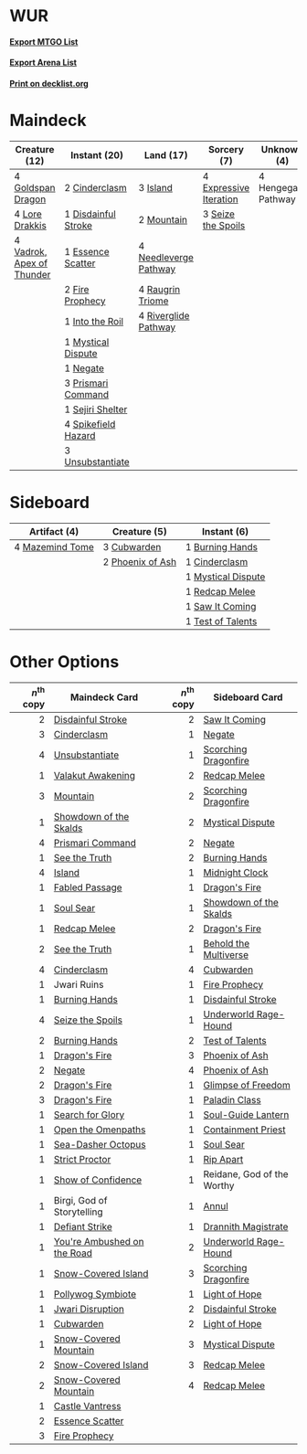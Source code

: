 # WUR

#### [Export MTGO List](../collection/WUR/WUR.txt)
#### [Export Arena List](../collection/WUR/WUR_arena.txt)
#### [Print on decklist.org](http://decklist.org/?deckmain=2%09Cinderclasm%0A1%09Disdainful%20Stroke%0A1%09Essence%20Scatter%0A4%09Expressive%20Iteration%0A2%09Fire%20Prophecy%0A4%09Goldspan%20Dragon%0A4%09Hengegate%20Pathway%0A1%09Into%20the%20Roil%0A3%09Island%0A4%09Lore%20Drakkis%0A2%09Mountain%0A1%09Mystical%20Dispute%0A4%09Needleverge%20Pathway%0A1%09Negate%0A3%09Prismari%20Command%0A4%09Raugrin%20Triome%0A4%09Riverglide%20Pathway%0A3%09Seize%20the%20Spoils%0A1%09Sejiri%20Shelter%0A4%09Spikefield%20Hazard%0A3%09Unsubstantiate%0A4%09Vadrok,%20Apex%20of%20Thunder&deckside=1%09Burning%20Hands%0A1%09Cinderclasm%0A3%09Cubwarden%0A4%09Mazemind%20Tome%0A1%09Mystical%20Dispute%0A2%09Phoenix%20of%20Ash%0A1%09Redcap%20Melee%0A1%09Saw%20It%20Coming%0A1%09Test%20of%20Talents)
# Maindeck

|                                           Creature (12)                                            |                                         Instant (20)                                         |                                           Land (17)                                            |                                           Sorcery (7)                                           |    Unknown (4)    |
|----------------------------------------------------------------------------------------------------|----------------------------------------------------------------------------------------------|------------------------------------------------------------------------------------------------|-------------------------------------------------------------------------------------------------|-------------------|
|4 [Goldspan Dragon](http://gatherer.wizards.com/Pages/Card/Details.aspx?multiverseid=503751)        |2 [Cinderclasm](http://gatherer.wizards.com/Pages/Card/Details.aspx?multiverseid=491776)      |3 [Island](http://gatherer.wizards.com/Pages/Card/Details.aspx?multiverseid=439857)             |4 [Expressive Iteration](http://gatherer.wizards.com/Pages/Card/Details.aspx?multiverseid=513678)|4 Hengegate Pathway|
|4 [Lore Drakkis](http://gatherer.wizards.com/Pages/Card/Details.aspx?multiverseid=479714)           |1 [Disdainful Stroke](http://gatherer.wizards.com/Pages/Card/Details.aspx?multiverseid=420705)|2 [Mountain](http://gatherer.wizards.com/Pages/Card/Details.aspx?multiverseid=439859)           |3 [Seize the Spoils](http://gatherer.wizards.com/Pages/Card/Details.aspx?multiverseid=503761)    |                   |
|4 [Vadrok, Apex of Thunder](http://gatherer.wizards.com/Pages/Card/Details.aspx?multiverseid=479734)|1 [Essence Scatter](http://gatherer.wizards.com/Pages/Card/Details.aspx?multiverseid=426754)  |4 [Needleverge Pathway](http://gatherer.wizards.com/Pages/Card/Details.aspx?multiverseid=491918)|                                                                                                 |                   |
|                                                                                                    |2 [Fire Prophecy](http://gatherer.wizards.com/Pages/Card/Details.aspx?multiverseid=479636)    |4 [Raugrin Triome](http://gatherer.wizards.com/Pages/Card/Details.aspx?multiverseid=479771)     |                                                                                                 |                   |
|                                                                                                    |1 [Into the Roil](http://gatherer.wizards.com/Pages/Card/Details.aspx?multiverseid=389560)    |4 [Riverglide Pathway](http://gatherer.wizards.com/Pages/Card/Details.aspx?multiverseid=491920) |                                                                                                 |                   |
|                                                                                                    |1 [Mystical Dispute](http://gatherer.wizards.com/Pages/Card/Details.aspx?multiverseid=473020) |                                                                                                |                                                                                                 |                   |
|                                                                                                    |1 [Negate](http://gatherer.wizards.com/Pages/Card/Details.aspx?multiverseid=423707)           |                                                                                                |                                                                                                 |                   |
|                                                                                                    |3 [Prismari Command](http://gatherer.wizards.com/Pages/Card/Details.aspx?multiverseid=513706) |                                                                                                |                                                                                                 |                   |
|                                                                                                    |1 [Sejiri Shelter](http://gatherer.wizards.com/Pages/Card/Details.aspx?multiverseid=491662)   |                                                                                                |                                                                                                 |                   |
|                                                                                                    |4 [Spikefield Hazard](http://gatherer.wizards.com/Pages/Card/Details.aspx?multiverseid=491809)|                                                                                                |                                                                                                 |                   |
|                                                                                                    |3 [Unsubstantiate](http://gatherer.wizards.com/Pages/Card/Details.aspx?multiverseid=414374)   |                                                                                                |                                                                                                 |                   |


# Sideboard

|                                       Artifact (4)                                       |                                       Creature (5)                                        |                                         Instant (6)                                         |
|------------------------------------------------------------------------------------------|-------------------------------------------------------------------------------------------|---------------------------------------------------------------------------------------------|
|4 [Mazemind Tome](http://gatherer.wizards.com/Pages/Card/Details.aspx?multiverseid=485555)|3 [Cubwarden](http://gatherer.wizards.com/Pages/Card/Details.aspx?multiverseid=479527)     |1 [Burning Hands](http://gatherer.wizards.com/Pages/Card/Details.aspx?multiverseid=527422)   |
|                                                                                          |2 [Phoenix of Ash](http://gatherer.wizards.com/Pages/Card/Details.aspx?multiverseid=476399)|1 [Cinderclasm](http://gatherer.wizards.com/Pages/Card/Details.aspx?multiverseid=491776)     |
|                                                                                          |                                                                                           |1 [Mystical Dispute](http://gatherer.wizards.com/Pages/Card/Details.aspx?multiverseid=473020)|
|                                                                                          |                                                                                           |1 [Redcap Melee](http://gatherer.wizards.com/Pages/Card/Details.aspx?multiverseid=473097)    |
|                                                                                          |                                                                                           |1 [Saw It Coming](http://gatherer.wizards.com/Pages/Card/Details.aspx?multiverseid=503684)   |
|                                                                                          |                                                                                           |1 [Test of Talents](http://gatherer.wizards.com/Pages/Card/Details.aspx?multiverseid=513536) |


# Other Options

|*n*<sup>th</sup> copy|                                            Maindeck Card                                             |*n*<sup>th</sup> copy|                                         Sideboard Card                                          |
|--------------------:|------------------------------------------------------------------------------------------------------|--------------------:|-------------------------------------------------------------------------------------------------|
|                    2|[Disdainful Stroke](http://gatherer.wizards.com/Pages/Card/Details.aspx?multiverseid=420705)          |                    2|[Saw It Coming](http://gatherer.wizards.com/Pages/Card/Details.aspx?multiverseid=503684)         |
|                    3|[Cinderclasm](http://gatherer.wizards.com/Pages/Card/Details.aspx?multiverseid=491776)                |                    1|[Negate](http://gatherer.wizards.com/Pages/Card/Details.aspx?multiverseid=423707)                |
|                    4|[Unsubstantiate](http://gatherer.wizards.com/Pages/Card/Details.aspx?multiverseid=414374)             |                    1|[Scorching Dragonfire](http://gatherer.wizards.com/Pages/Card/Details.aspx?multiverseid=473101)  |
|                    1|[Valakut Awakening](http://gatherer.wizards.com/Pages/Card/Details.aspx?multiverseid=491818)          |                    2|[Redcap Melee](http://gatherer.wizards.com/Pages/Card/Details.aspx?multiverseid=473097)          |
|                    3|[Mountain](http://gatherer.wizards.com/Pages/Card/Details.aspx?multiverseid=439859)                   |                    2|[Scorching Dragonfire](http://gatherer.wizards.com/Pages/Card/Details.aspx?multiverseid=473101)  |
|                    1|[Showdown of the Skalds](http://gatherer.wizards.com/Pages/Card/Details.aspx?multiverseid=503845)     |                    2|[Mystical Dispute](http://gatherer.wizards.com/Pages/Card/Details.aspx?multiverseid=473020)      |
|                    4|[Prismari Command](http://gatherer.wizards.com/Pages/Card/Details.aspx?multiverseid=513706)           |                    2|[Negate](http://gatherer.wizards.com/Pages/Card/Details.aspx?multiverseid=423707)                |
|                    1|[See the Truth](http://gatherer.wizards.com/Pages/Card/Details.aspx?multiverseid=488251)              |                    2|[Burning Hands](http://gatherer.wizards.com/Pages/Card/Details.aspx?multiverseid=527422)         |
|                    4|[Island](http://gatherer.wizards.com/Pages/Card/Details.aspx?multiverseid=439857)                     |                    1|[Midnight Clock](http://gatherer.wizards.com/Pages/Card/Details.aspx?multiverseid=473016)        |
|                    1|[Fabled Passage](http://gatherer.wizards.com/Pages/Card/Details.aspx?multiverseid=473206)             |                    1|[Dragon's Fire](http://gatherer.wizards.com/Pages/Card/Details.aspx?multiverseid=527426)         |
|                    1|[Soul Sear](http://gatherer.wizards.com/Pages/Card/Details.aspx?multiverseid=485483)                  |                    1|[Showdown of the Skalds](http://gatherer.wizards.com/Pages/Card/Details.aspx?multiverseid=503845)|
|                    1|[Redcap Melee](http://gatherer.wizards.com/Pages/Card/Details.aspx?multiverseid=473097)               |                    2|[Dragon's Fire](http://gatherer.wizards.com/Pages/Card/Details.aspx?multiverseid=527426)         |
|                    2|[See the Truth](http://gatherer.wizards.com/Pages/Card/Details.aspx?multiverseid=488251)              |                    1|[Behold the Multiverse](http://gatherer.wizards.com/Pages/Card/Details.aspx?multiverseid=503653) |
|                    4|[Cinderclasm](http://gatherer.wizards.com/Pages/Card/Details.aspx?multiverseid=491776)                |                    4|[Cubwarden](http://gatherer.wizards.com/Pages/Card/Details.aspx?multiverseid=479527)             |
|                    1|Jwari Ruins                                                                                           |                    1|[Fire Prophecy](http://gatherer.wizards.com/Pages/Card/Details.aspx?multiverseid=479636)         |
|                    1|[Burning Hands](http://gatherer.wizards.com/Pages/Card/Details.aspx?multiverseid=527422)              |                    1|[Disdainful Stroke](http://gatherer.wizards.com/Pages/Card/Details.aspx?multiverseid=420705)     |
|                    4|[Seize the Spoils](http://gatherer.wizards.com/Pages/Card/Details.aspx?multiverseid=503761)           |                    1|[Underworld Rage-Hound](http://gatherer.wizards.com/Pages/Card/Details.aspx?multiverseid=476414) |
|                    2|[Burning Hands](http://gatherer.wizards.com/Pages/Card/Details.aspx?multiverseid=527422)              |                    2|[Test of Talents](http://gatherer.wizards.com/Pages/Card/Details.aspx?multiverseid=513536)       |
|                    1|[Dragon's Fire](http://gatherer.wizards.com/Pages/Card/Details.aspx?multiverseid=527426)              |                    3|[Phoenix of Ash](http://gatherer.wizards.com/Pages/Card/Details.aspx?multiverseid=476399)        |
|                    2|[Negate](http://gatherer.wizards.com/Pages/Card/Details.aspx?multiverseid=423707)                     |                    4|[Phoenix of Ash](http://gatherer.wizards.com/Pages/Card/Details.aspx?multiverseid=476399)        |
|                    2|[Dragon's Fire](http://gatherer.wizards.com/Pages/Card/Details.aspx?multiverseid=527426)              |                    1|[Glimpse of Freedom](http://gatherer.wizards.com/Pages/Card/Details.aspx?multiverseid=476301)    |
|                    3|[Dragon's Fire](http://gatherer.wizards.com/Pages/Card/Details.aspx?multiverseid=527426)              |                    1|[Paladin Class](http://gatherer.wizards.com/Pages/Card/Details.aspx?multiverseid=527316)         |
|                    1|[Search for Glory](http://gatherer.wizards.com/Pages/Card/Details.aspx?multiverseid=503633)           |                    1|[Soul-Guide Lantern](http://gatherer.wizards.com/Pages/Card/Details.aspx?multiverseid=476488)    |
|                    1|[Open the Omenpaths](http://gatherer.wizards.com/Pages/Card/Details.aspx?multiverseid=503755)         |                    1|[Containment Priest](http://gatherer.wizards.com/Pages/Card/Details.aspx?multiverseid=389470)    |
|                    1|[Sea-Dasher Octopus](http://gatherer.wizards.com/Pages/Card/Details.aspx?multiverseid=479586)         |                    1|[Soul Sear](http://gatherer.wizards.com/Pages/Card/Details.aspx?multiverseid=485483)             |
|                    1|[Strict Proctor](http://gatherer.wizards.com/Pages/Card/Details.aspx?multiverseid=513510)             |                    1|[Rip Apart](http://gatherer.wizards.com/Pages/Card/Details.aspx?multiverseid=513717)             |
|                    1|[Show of Confidence](http://gatherer.wizards.com/Pages/Card/Details.aspx?multiverseid=513505)         |                    1|Reidane, God of the Worthy                                                                       |
|                    1|Birgi, God of Storytelling                                                                            |                    1|[Annul](http://gatherer.wizards.com/Pages/Card/Details.aspx?multiverseid=45976)                  |
|                    1|[Defiant Strike](http://gatherer.wizards.com/Pages/Card/Details.aspx?multiverseid=386515)             |                    1|[Drannith Magistrate](http://gatherer.wizards.com/Pages/Card/Details.aspx?multiverseid=479531)   |
|                    1|[You're Ambushed on the Road](http://gatherer.wizards.com/Pages/Card/Details.aspx?multiverseid=527330)|                    2|[Underworld Rage-Hound](http://gatherer.wizards.com/Pages/Card/Details.aspx?multiverseid=476414) |
|                    1|[Snow-Covered Island](http://gatherer.wizards.com/Pages/Card/Details.aspx?multiverseid=121130)        |                    3|[Scorching Dragonfire](http://gatherer.wizards.com/Pages/Card/Details.aspx?multiverseid=473101)  |
|                    1|[Pollywog Symbiote](http://gatherer.wizards.com/Pages/Card/Details.aspx?multiverseid=482372)          |                    1|[Light of Hope](http://gatherer.wizards.com/Pages/Card/Details.aspx?multiverseid=479540)         |
|                    1|[Jwari Disruption](http://gatherer.wizards.com/Pages/Card/Details.aspx?multiverseid=491693)           |                    2|[Disdainful Stroke](http://gatherer.wizards.com/Pages/Card/Details.aspx?multiverseid=420705)     |
|                    1|[Cubwarden](http://gatherer.wizards.com/Pages/Card/Details.aspx?multiverseid=479527)                  |                    2|[Light of Hope](http://gatherer.wizards.com/Pages/Card/Details.aspx?multiverseid=479540)         |
|                    1|[Snow-Covered Mountain](http://gatherer.wizards.com/Pages/Card/Details.aspx?multiverseid=121233)      |                    3|[Mystical Dispute](http://gatherer.wizards.com/Pages/Card/Details.aspx?multiverseid=473020)      |
|                    2|[Snow-Covered Island](http://gatherer.wizards.com/Pages/Card/Details.aspx?multiverseid=121130)        |                    3|[Redcap Melee](http://gatherer.wizards.com/Pages/Card/Details.aspx?multiverseid=473097)          |
|                    2|[Snow-Covered Mountain](http://gatherer.wizards.com/Pages/Card/Details.aspx?multiverseid=121233)      |                    4|[Redcap Melee](http://gatherer.wizards.com/Pages/Card/Details.aspx?multiverseid=473097)          |
|                    1|[Castle Vantress](http://gatherer.wizards.com/Pages/Card/Details.aspx?multiverseid=473204)            |                     |                                                                                                 |
|                    2|[Essence Scatter](http://gatherer.wizards.com/Pages/Card/Details.aspx?multiverseid=426754)            |                     |                                                                                                 |
|                    3|[Fire Prophecy](http://gatherer.wizards.com/Pages/Card/Details.aspx?multiverseid=479636)              |                     |                                                                                                 |

